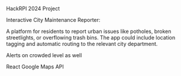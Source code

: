 HackRPI 2024 Project

Interactive City Maintenance Reporter: 

A platform for residents to report urban issues like potholes, broken streetlights, or overflowing trash bins. The app could include location tagging and automatic routing to the relevant city department.

Alerts on crowded level as well

React Google Maps API

